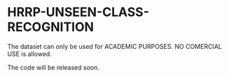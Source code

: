 # HRRP-UNSEEN-CLASS-RECOGNITION
The dataset can only be used for ACADEMIC PURPOSES. NO COMERCIAL USE is allowed.

The code will be released soon.
